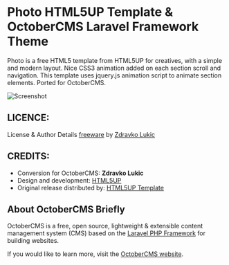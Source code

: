 Photo HTML5UP Template & OctoberCMS Laravel Framework Theme
=====

Photo is a free HTML5 template from HTML5UP for creatives, with a simple and modern layout. Nice CSS3 animation added on each section scroll and navigation. This template uses jquery.js animation script to animate section elements. Ported for OctoberCMS.

![Screenshot](https://raw.githubusercontent.com/rainlab/vanilla-theme/master/assets/images/theme-preview.png)

LICENCE:
--------
License & Author Details
[freeware](https://html5up.net/) by [Zdravko Lukic](http://zdravkolukic.com)

CREDITS:
--------
* Conversion for OctoberCMS: **Zdravko Lukic**
* Design and development: [HTML5UP](https://html5up.net/)
* Original release distributed by: [HTML5UP Template](https://html5up.net/)

About OctoberCMS Briefly
------------------------
OctoberCMS is a free, open source, lightweight & extensible content management system (CMS) based on the [Laravel PHP Framework](http://laravel.com/) for building websites.

If you would like to learn more, visit the [OctoberCMS website](http://octobercms.com/).